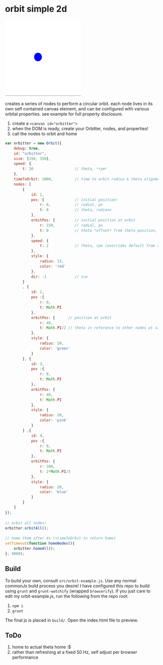 # orbit simple 2d
<img src="https://raw.githubusercontent.com/cdaringe/orbit-simple-2d/master/img/orbit_low_res.gif" height="250" width="250" >

creates a series of nodes to perform a circular orbit.  each node lives in its own self contained canvas element, and can be configured with various orbital properties.  see example for full property disclosure.

1. create a `<canvas id="orbitter">`
1. when the DOM is ready, create your Orbitter, nodes, and properties!
1. call the nodes to orbit and home

```js
var orbitter = new Orbit({
    debug: true,
    id: "orbitter",
    size: [350, 350],
    speed: {
        t: 30                   // theta, *rpm*
    },
    timeToOrbit: 1000,          // time to orbit radius & theta alignment, ms
    nodes: [
        {
            id: 1,
            pos: {              // initial position!
                r: 0,           // radial, px
                t: 0            // theta, radians
            },
            orbitPos: {         // initial position at orbit
                r: 150,         // radial, px
                t: 0            // theta *offset* from theta position, radians
            },
            speed: {
                t: 2            // theta, rpm (overrides default from above)
            },
            style: {
                radius: 15,
                color: 'red'
            },
            dir: -1             // ccw
        }
        , {
            id: 2,
            pos :{
                r: 0,
                t: Math.PI
            },
            orbitPos: {      // position at orbit
                r: 40,
                t: Math.PI/2 // theta in reference to other nodes at same speed
            },
            style: {
                radius: 20,
                color: 'green'
            }
        }, {
            id: 3,
            pos :{
                r: 0,
                t: Math.PI
            },
            orbitPos: {
                r: 40,
                t: Math.PI
            },
            style: {
                radius: 20,
                color: 'pink'
            }
        } ,{
            id: 4,
            pos :{
                r: 0,
                t: Math.PI
            },
            orbitPos: {
                r: 100,
                t: 2*Math.PI/3
            },
            style: {
                radius: 20,
                color: 'blue'
            }
        }
    ]
});

// orbit all nodes!
orbitter.orbitAll();

// home them after 4s (+timeToOrbit to return home)
setTimeout(function homeNodes(){
    orbitter.homeAll();
}, 4000);

```

## Build
To build your own, consult `src/orbit-example.js`.  Use any normal commonJs build process you desire!  I have configured this repo to build using `grunt` and `grunt-watchify` (wrapped `browserify`).  If you just care to edit my orbit-example.js, run the following from the repo root:

1. `npm i`
1. `grunt`

The final js is placed in `build/`.  Open the index.html file to preview.

## ToDo

1. home to actual theta home :$
1. rather than refreshing at a fixed 50 Hz, self adjust per browser performance
